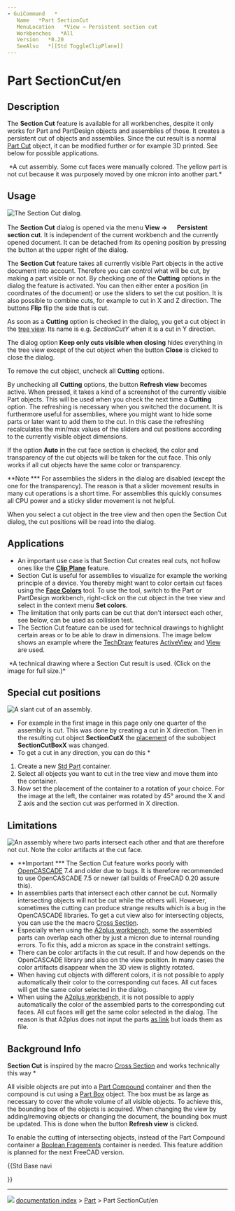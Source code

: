 ```yaml
---
- GuiCommand   *
   Name   *Part SectionCut
   MenuLocation   *View → Persistent section cut
   Workbenches   *All
   Version   *0.20
   SeeAlso   *[[Std ToggleClipPlane]]
---
```


# Part SectionCut/en

## Description

The **Section Cut** feature is available for all workbenches, despite it only works for Part and PartDesign objects and assemblies of those. It creates a persistent cut of objects and assemblies. Since the cut result is a normal [Part Cut](Part_Cut.md) object, it can be modified further or for example 3D printed. See below for possible applications.

<img alt="" src=images/Part_SectionCut_example.png  style="width   *300px;"> 
*A cut assembly. Some cut faces were manually colored. The yellow part is not cut because it was purposely moved by one micron into another part.*

## Usage

![The Section Cut dialog.](images/Part_SectionCut_Dialog.png )

The **Section Cut** dialog is opened via the menu **View → <img src="images/Part_SectionCut.svg" width=16px> Persistent section cut**. It is independent of the current workbench and the currently opened document. It can be detached from its opening position by pressing the button at the upper right of the dialog.

The **Section Cut** feature takes all currently visible Part objects in the active document into account. Therefore you can control what will be cut, by making a part visible or not. By checking one of the **Cutting** options in the dialog the feature is activated. You can then either enter a position (in coordinates of the document) or use the sliders to set the cut position. It is also possible to combine cuts, for example to cut in X and Z direction. The buttons **Flip** flip the side that is cut.

As soon as a **Cutting** option is checked in the dialog, you get a cut object in the [tree view](Tree_view.md). Its name is e.g. *SectionCutY* when it is a cut in Y direction.

The dialog option **Keep only cuts visible when closing** hides everything in the tree view except of the cut object when the button **Close** is clicked to close the dialog.

To remove the cut object, uncheck all **Cutting** options.

By unchecking all **Cutting** options, the button **Refresh view** becomes active. When pressed, it takes a kind of a screenshot of the currently visible Part objects. This will be used when you check the next time a **Cutting** option. The refreshing is necessary when you switched the document. It is furthermore useful for assemblies, where you might want to hide some parts or later want to add them to the cut. In this case the refreshing recalculates the min/max values of the sliders and cut positions according to the currently visible object dimensions.

If the option **Auto** in the cut face section is checked, the color and transparency of the cut objects will be taken for the cut face. This only works if all cut objects have the same color or transparency.

**Note   *** For assemblies the sliders in the dialog are disabled (except the one for the transparency). The reason is that a slider movement results in many cut operations is a short time. For assemblies this quickly consumes all CPU power and a sticky slider movement is not helpful.

When you select a cut object in the tree view and then open the Section Cut dialog, the cut positions will be read into the dialog.

## Applications

-   An important use case is that Section Cut creates real cuts, not hollow ones like the **[Clip Plane](Std_ToggleClipPlane.md)** feature.
-   Section Cut is useful for assemblies to visualize for example the working principle of a device. You thereby might want to color certain cut faces using the **[Face Colors](Part_FaceColors.md)** tool. To use the tool, switch to the Part or PartDesign workbench, right-click on the cut object in the tree view and select in the context menu **Set colors**.
-   The limitation that only parts can be cut that don\'t intersect each other, see below, can be used as collision test.
-   The Section Cut feature can be used for technical drawings to highlight certain areas or to be able to draw in dimensions. The image below shows an example where the [TechDraw](TechDraw_Workbench.md) features [ActiveView](TechDraw_ActiveView.md) and [View](TechDraw_View.md) are used.

<img alt="" src=images/Part_SectionCut_TD-example.png  style="width   *400px;"> 
*A technical drawing where a Section Cut result is used. (Click on the image for full size.)*

## Special cut positions 

<img alt="A slant cut of an assembly." src=images/Part_SectionCut_slant-cut.png  style="width   *200px;">

-   For example in the first image in this page only one quarter of the assembly is cut. This was done by creating a cut in X direction. Then in the resulting cut object **SectionCutX** the [placement](placement.md) of the subobject **SectionCutBoxX** was changed.
-   To get a cut in any direction, you can do this   *

1.  Create a new [Std Part](Std_Part.md) container.
2.  Select all objects you want to cut in the tree view and move them into the container.
3.  Now set the placement of the container to a rotation of your choice. For the image at the left, the container was rotated by 45° around the X and Z axis and the section cut was performed in X direction.




## Limitations

<img alt="An assembly where two parts intersect each other and that are therefore not cut. Note the color artifacts at the cut face." src=images/Part_SectionCut_Color-artifact.png  style="width   *200px;">

-   **Important   *** The Section Cut feature works poorly with [OpenCASCADE](OpenCASCADE.md) 7.4 and older due to bugs. It is therefore recommended to use OpenCASCADE 7.5 or newer (all builds of FreeCAD 0.20 assure this).
-   In assemblies parts that intersect each other cannot be cut. Normally intersecting objects will not be cut while the others will. However, sometimes the cutting can produce strange results which is a bug in the OpenCASCADE libraries. To get a cut view also for intersecting objects, you can use the the macro [Cross Section](Macro_cross_section.md).
-   Especially when using the [A2plus workbench](A2plus_Workbench.md), some the assembled parts can overlap each other by just a micron due to internal rounding errors. To fix this, add a micron as space in the constraint settings.
-   There can be color artifacts in the cut result. If and how depends on the OpenCASCADE library and also on the view position. In many cases the color artifacts disappear when the 3D view is slightly rotated.
-   When having cut objects with different colors, it is not possible to apply automatically their color to the corresponding cut faces. All cut faces will get the same color selected in the dialog.
-   When using the [A2plus workbench](A2plus_Workbench.md), it is not possible to apply automatically the color of the assembled parts to the corresponding cut faces. All cut faces will get the same color selected in the dialog. The reason is that A2plus does not input the parts [as link](App_Link.md) but loads them as file.




## Background Info 

**Section Cut** is inspired by the macro [Cross Section](Macro_cross_section.md) and works technically this way   *

All visible objects are put into a [Part Compound](Part_Compound.md) container and then the compound is cut using a [Part Box](Part_Box.md) object. The box must be as large as necessary to cover the whole volume of all visible objects. To achieve this, the bounding box of the objects is acquired. When changing the view by adding/removing objects or changing the document, the bounding box must be updated. This is done when the button **Refresh view** is clicked.

To enable the cutting of intersecting objects, instead of the Part Compound container a [Boolean Fragements](Part_BooleanFragments.md) container is needed. This feature addition is planned for the next FreeCAD version.





{{Std Base navi

}}



---
![](images/Right_arrow.png) [documentation index](../README.md) > [Part](Part_Workbench.md) > Part SectionCut/en
